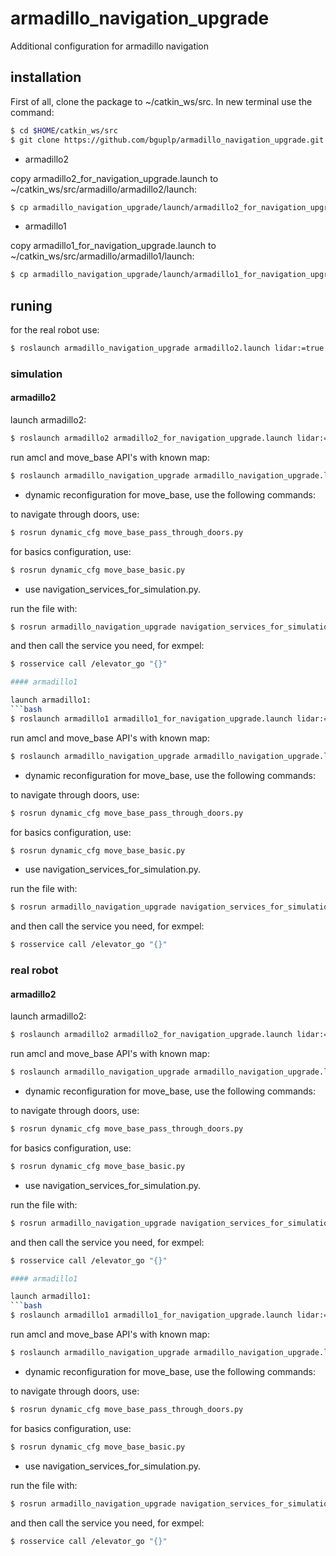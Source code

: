 # armadillo_navigation_upgrade
Additional configuration for armadillo navigation

## installation

First of all, clone the package to ~/catkin_ws/src. In new terminal use the command: 
```bash
$ cd $HOME/catkin_ws/src
$ git clone https://github.com/bguplp/armadillo_navigation_upgrade.git
```
* armadillo2

copy armadillo2_for_navigation_upgrade.launch to ~/catkin_ws/src/armadillo/armadillo2/launch:
```bash
$ cp armadillo_navigation_upgrade/launch/armadillo2_for_navigation_upgrade.launch armadillo/armadillo2/launch
```

* armadillo1

copy armadillo1_for_navigation_upgrade.launch to ~/catkin_ws/src/armadillo/armadillo1/launch:
```bash
$ cp armadillo_navigation_upgrade/launch/armadillo1_for_navigation_upgrade.launch armadillo/armadillo1/launch
```

## runing


for the real robot use:
```bash
$ roslaunch armadillo_navigation_upgrade armadillo2.launch lidar:=true amcl:=true have_map:=true map:="<paht_to_map>/<map_name.yaml>" move_base:=true
```
### simulation 

#### armadillo2

launch armadillo2:
```bash
$ roslaunch armadillo2 armadillo2_for_navigation_upgrade.launch lidar:=true gazebo:=true world_name:="<paht_to_world>/<world_name.world>"
```

run amcl and move_base API's with known map:
```bash
$ roslaunch armadillo_navigation_upgrade armadillo_navigation_upgrade.launch amcl:=true have_map:=true move_base:=true map:="<paht_to_map>/<map_name.yaml>"
```

* dynamic reconfiguration for move_base, use the following commands:

to navigate through doors, use:
```bash
$ rosrun dynamic_cfg move_base_pass_through_doors.py
```

for basics configuration, use:
```bash
$ rosrun dynamic_cfg move_base_basic.py
```

* use navigation_services_for_simulation.py. 

run the file with:
```bash
$ rosrun armadillo_navigation_upgrade navigation_services_for_simulation.py 
```
and then call the service you need, for exmpel:
```bash
$ rosservice call /elevator_go "{}"

#### armadillo1

launch armadillo1:
```bash
$ roslaunch armadillo1 armadillo1_for_navigation_upgrade.launch lidar:=true gazebo:=true world_name:="<paht_to_world>/<world_name.world>"
```

run amcl and move_base API's with known map:
```bash
$ roslaunch armadillo_navigation_upgrade armadillo_navigation_upgrade.launch amcl:=true have_map:=true move_base:=true map:="<paht_to_map>/<map_name.yaml>"
```

* dynamic reconfiguration for move_base, use the following commands:

to navigate through doors, use:
```bash
$ rosrun dynamic_cfg move_base_pass_through_doors.py
```

for basics configuration, use:
```bash
$ rosrun dynamic_cfg move_base_basic.py
```

* use navigation_services_for_simulation.py. 

run the file with:
```bash
$ rosrun armadillo_navigation_upgrade navigation_services_for_simulation.py 
```
and then call the service you need, for exmpel:
```bash
$ rosservice call /elevator_go "{}"
```

### real robot 

#### armadillo2

launch armadillo2:
```bash
$ roslaunch armadillo2 armadillo2_for_navigation_upgrade.launch lidar:=true world_name:="<paht_to_world>/<world_name.world>"
```

run amcl and move_base API's with known map:
```bash
$ roslaunch armadillo_navigation_upgrade armadillo_navigation_upgrade.launch amcl:=true have_map:=true move_base:=true map:="<paht_to_map>/<map_name.yaml>"
```

* dynamic reconfiguration for move_base, use the following commands:

to navigate through doors, use:
```bash
$ rosrun dynamic_cfg move_base_pass_through_doors.py
```

for basics configuration, use:
```bash
$ rosrun dynamic_cfg move_base_basic.py
```

* use navigation_services_for_simulation.py. 

run the file with:
```bash
$ rosrun armadillo_navigation_upgrade navigation_services_for_simulation.py 
```
and then call the service you need, for exmpel:
```bash
$ rosservice call /elevator_go "{}"

#### armadillo1

launch armadillo1:
```bash
$ roslaunch armadillo1 armadillo1_for_navigation_upgrade.launch lidar:=true world_name:="<paht_to_world>/<world_name.world>"
```

run amcl and move_base API's with known map:
```bash
$ roslaunch armadillo_navigation_upgrade armadillo_navigation_upgrade.launch amcl:=true have_map:=true move_base:=true map:="<paht_to_map>/<map_name.yaml>"
```

* dynamic reconfiguration for move_base, use the following commands:

to navigate through doors, use:
```bash
$ rosrun dynamic_cfg move_base_pass_through_doors.py
```

for basics configuration, use:
```bash
$ rosrun dynamic_cfg move_base_basic.py
```

* use navigation_services_for_simulation.py. 

run the file with:
```bash
$ rosrun armadillo_navigation_upgrade navigation_services_for_simulation.py 
```
and then call the service you need, for exmpel:
```bash
$ rosservice call /elevator_go "{}"
```
